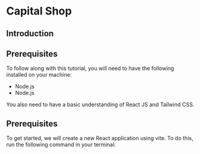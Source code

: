 # Capital Shop
 <h2> Introduction </h2>
 <h2> Prerequisites </h2>
  <p>To follow along with this tutorial, you will need to have the following installed on your machine:</p>
  <ul>
   <li>Node.js</li>
   <li>Node.js</li>
  </ul>
<p>You also need to have a basic understanding of React JS and Tailwind CSS.</p>
<h2> Prerequisites </h2>
<p>To get started, we will create a new React application using vite. To do this, run the following command in your terminal:</p>


 
